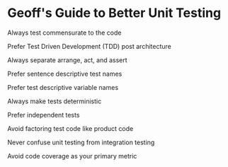 # Geoff's Guide to Better Unit Testing

Always test commensurate to the code

Prefer Test Driven Development (TDD) post architecture

Always separate arrange, act, and assert

Prefer sentence descriptive test names

Prefer test descriptive variable names

Always make tests deterministic

Prefer independent tests

Avoid factoring test code like product code

Never confuse unit testing from integration testing

Avoid code coverage as your primary metric

